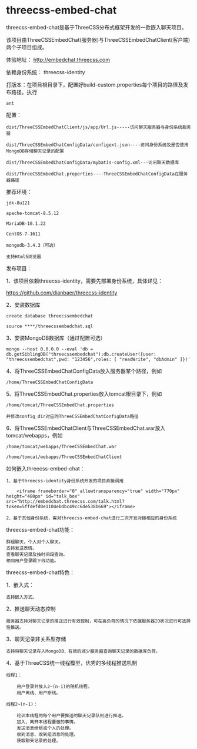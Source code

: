 # threecss-embed-chat

threecss-embed-chat是基于ThreeCSS分布式框架开发的一款嵌入聊天项目。

该项目由ThreeCSSEmbedChat(服务器)与ThreeCSSEmbedChatClient(客户端)两个子项目组成。


体验地址：
http://embedchat.threecss.com


依赖身份系统：
threecss-identity


打版本：在项目根目录下，配置好build-custom.properties每个项目的路径及发布路径，执行

	ant


配置：

	dist/ThreeCSSEmbedChatClient/js/app/Url.js-----访问聊天服务器与身份系统服务器

	dist/ThreeCSSEmbedChatConfigData/configext.json----访问身份系统及是否使用MongoDB存储聊天记录的配置

	dist/ThreeCSSEmbedChatConfigData/mybatis-config.xml---访问聊天数据库

	dist/ThreeCSSEmbedChat.properties----ThreeCSSEmbedChatConfigData在服务器路径


推荐环境：

	jdk-8u121

	apache-tomcat-8.5.12

	MariaDB-10.1.22

	CentOS-7-1611
	
	mongodb-3.4.3（可选）

	支持Html5浏览器


发布项目：

1、该项目依赖threecss-identity，需要先部署身份系统，具体详见：

https://github.com/dianbaer/threecss-identity

2、安装数据库
	
	create database threecssembedchat
	
	source ****/threecssembedchat.sql
	
3、安装MongoDB数据库（通过配置可选）

	mongo --host 0.0.0.0 --eval 'db = db.getSiblingDB("threecssembedchat");db.createUser({user: "threecssembedchat",pwd: "123456",roles: [ "readWrite", "dbAdmin" ]})'

4、将ThreeCSSEmbedChatConfigData放入服务器某个路径，例如
	
	/home/ThreeCSSEmbedChatConfigData

5、将ThreeCSSEmbedChat.properties放入tomcat根目录下，例如
	
	/home/tomcat/ThreeCSSEmbedChat.properties
	
	并修改config_dir对应的ThreeCSSEmbedChatConfigData路径

6、将ThreeCSSEmbedChatClient与ThreeCSSEmbedChat.war放入tomcat/webapps，例如
	
	/home/tomcat/webapps/ThreeCSSEmbedChat.war
	
	/home/tomcat/webapps/ThreeCSSEmbedChatClient

	
如何嵌入threecss-embed-chat：
	
	1、基于threecss-identity身份系统开发的项目直接调用

		<iframe frameborder="0" allowtransparency="true" width="770px" height="480px" id="talk_box" src="http://embedchat.threecss.com/talk.html?token=5ffdefd0e1104ebdbc49cc6de538b669"></iframe>
		
	2、基于其他身份系统，需对threecss-embed-chat进行二次开发对接相应的身份系统


threecss-embed-chat功能：

	群组聊天，个人对个人聊天。
	支持发送表情。
	查看聊天记录及按时间段查询。
	相同用户登录踢下线功能。
	

threecss-embed-chat特色：	

1、嵌入式：
	
	支持嵌入方式。
	
2、推送聊天动态控制
	
	服务器支持对聊天记录的推送进行有效控制，可在高负荷的情况下依据服务器IO状况进行可选择性推送。
	
3、聊天记录非关系型存储

	支持将聊天记录存入MongoDB，有效的减少服务器查询聊天记录的数据库负荷。
	
4、基于ThreeCSS统一线程模型，优秀的多线程推送机制
	
	线程1：
	
		用户登录并放入2~(n-1)的随机线程。
		用户离线、用户断线。
		
	线程2~(n-1)：
	
		轮训本线程的每个用户要推送的聊天记录队列进行推送。
		加入、离开本线程要做的事情。
		发送消息给组或个人的处理。
		收到消息、收到组消息的处理。
		获取聊天记录的处理。
	
	
	
	
	
	
	
